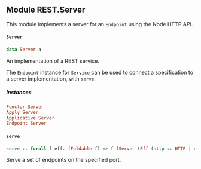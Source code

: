 ## Module REST.Server

This module implements a server for an `Endpoint` using the Node HTTP API.

#### `Server`

``` purescript
data Server a
```

An implementation of a REST service.

The `Endpoint` instance for `Service` can be used to connect a specification to
a server implementation, with `serve`.

##### Instances
``` purescript
Functor Server
Apply Server
Applicative Server
Endpoint Server
```

#### `serve`

``` purescript
serve :: forall f eff. (Foldable f) => f (Server (Eff (http :: HTTP | eff) Unit)) -> Int -> Eff (http :: HTTP | eff) Unit -> Eff (http :: HTTP | eff) Unit
```

Serve a set of endpoints on the specified port.



